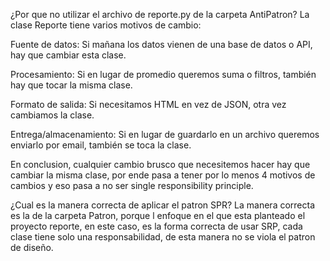 ¿Por que no utilizar el archivo de reporte.py de la carpeta AntiPatron?
La clase Reporte tiene varios motivos de cambio:

Fuente de datos:
Si mañana los datos vienen de una base de datos o API, hay que cambiar esta clase.

Procesamiento:
Si en lugar de promedio queremos suma o filtros, también hay que tocar la misma clase.

Formato de salida:
Si necesitamos HTML en vez de JSON, otra vez cambiamos la clase.

Entrega/almacenamiento:
Si en lugar de guardarlo en un archivo queremos enviarlo por email, también se toca la clase.

En conclusion, cualquier cambio brusco que necesitemos hacer hay que cambiar la misma clase, por ende pasa a 
tener por lo menos 4 motivos de cambios y eso pasa a no ser single responsibility principle. 

¿Cual es la manera correcta de aplicar el patron SPR?
La manera correcta es la de la carpeta Patron, porque l enfoque en el que esta planteado el proyecto reporte, en este caso, es la forma correcta de usar SRP, cada clase tiene solo una responsabilidad, de esta manera no se viola el patron de diseño. 